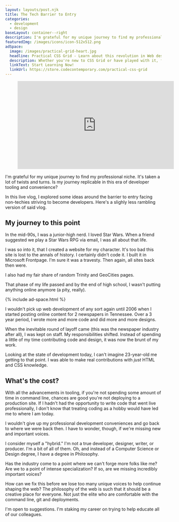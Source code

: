 ```yaml
---
layout: layouts/post.njk
title: The Tech Barrier to Entry
categories:
  - development
  - design
baseLayout: container--right
description: I'm grateful for my unique journey to find my professional niche. It's taken a lot of twists and turns. Is my journey replicable in this era of developer tooling and convenience?
featuredImg: /images/icons/icon-512x512.png
adSpace: 
  image: /images/practical-grid-heart.jpg
  headline: Practical CSS Grid - Learn about this revolution in Web design!
  description: Whether you're new to CSS Grid or have played with it, finding practical examples of this new layout mechanism is the best way to learn it's power. Sign up below for two hours of practical grid knowledge just for you!
  linkText: Start Learning Now!
  linkUrl: https://store.codecontemporary.com/practical-css-grid
---
```

<figure style="position: relative;
    width: 100%;
    height: 0;
    padding-bottom: 56.25%; margin-bottom: 1rem;">
      <iframe width="560" height="315" style="
          position: absolute;
          top: 0;
          left: 0;
          width: 100%;
          height: 100%;" src="https://www.youtube.com/embed/oWVXiBZk5fE" frameborder="0" allow="autoplay; encrypted-media" allowfullscreen></iframe>
</figure>

I'm grateful for my unique journey to find my professional niche. It's taken a lot of twists and turns. Is my journey replicable in this era of developer tooling and convenience?

In this live vlog, I explored some ideas around the barrier to entry facing non-techies striving to become developers. Here's a slighly less rambling version of said vlog.

## My journey to this point

In the mid-90s, I was a junior-high nerd. I loved Star Wars. When a friend suggested we play a Star Wars RPG via email, I was all about that life.

I was so into it, that I created a website for my character. It's too bad this site is lost to the annals of history. I certainly didn't code it. I built it in Microsoft Frontpage. I'm sure it was a travesty. Then again, all sites back then were.

I also had my fair share of random Trinity and GeoCities pages.

That phase of my life passed and by the end of high school, I wasn't putting anything online anymore (a pity, really).

{% include ad-space.html %}

I wouldn't pick up web development of any sort again until 2006 when I started posting online content for 2 newspapers in Tennessee. Over a 3 year period, I wrote more and more code and did more and more designs. 

When the inevitable round of layoff came (this was the newspaper industry after all), I was kept on staff. My responsibilities shifted. Instead of spending a little of my time contributing code and design, it was now the brunt of my work.

Looking at the state of development today, I can't imagine 23-year-old me getting to that point. I was able to make real contributions with _just_ HTML and CSS knowledge.

## What's the cost?

With all the advancements in tooling, if you're not spending some amount of time in command line, chances are good you're not deploying to a production site. If I hadn't had the opportunity to write code that went live professionally, I don't know that treating coding as a hobby would have led me to where I am today.

I wouldn't give up my professional development conveniences and go back to where we were back then. I have to wonder, though, if we're missing new and important voices.

I consider myself a "hybrid." I'm not a true developer, designer, writer, or producer. I'm a bit of all of them. Oh, and instead of a Computer Science or Design degree, I have a degree in Philosophy. 

Has the industry come to a point where we can't forge more folks like me? Are we to a point of intense specialization? If so, are we missing incredibly important voices?

How can we fix this before we lose too many unique voices to help continue shaping the web? The philosophy of the web is such that it should be a creative place for everyone. Not just the elite who are comfortable with the command line, git and deployments.

I'm open to suggestions. I'm staking my career on trying to help educate all of our colleagues.